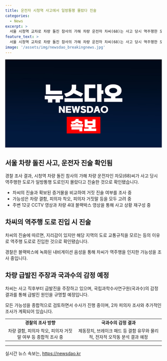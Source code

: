 ```yaml
---
title: 운전자 시청역 사고에서 일방통행 몰랐다 진술
categories:
  - News
excerpt: >
  서울 시청역 교차로 차량 돌진 참사의 가해 차량 운전자 차씨(68)는 사고 당시 역주행한 도로가 일방통행 도로인지 몰랐다고 주장했다. 경찰은 증거들과 차씨의 진술을 비교하며 거짓 진술 여부를 조사 중이다. 또한, 차씨의 블랙박스 내비게이션 음성 등을 토대로 사고 경위를 재구성 중이며, 차씨에 대한 2차 피의자 조사를 예정하고 있다. 또한 차씨의 차량을 감정하여 급발진 원인을 규명할 예정이다.
feature_text: >
  서울 시청역 교차로 차량 돌진 참사의 가해 차량 운전자 차씨(68)는 사고 당시 역주행한 도로가 일방통행 도로인지 몰랐다고 주장했다. 경찰은 증거들과 차씨의 진술을 비교하며 거짓 진술 여부를 조사 중이다. 또한, 차씨의 블랙박스 내비게이션 음성 등을 토대로 사고 경위를 재구성 중이며, 차씨에 대한 2차 피의자 조사를 예정하고 있다. 또한 차씨의 차량을 감정하여 급발진 원인을 규명할 예정이다.
image: '/assets/img/newsdao_breakingnews.jpg'
---
```


<p><img src="/assets/img/newsdao_breakingnews.jpg" alt="bookingtag 속보" /></p>

<h2 data-ke-size="size26">서울 차량 돌진 사고, 운전자 진술 확인됨</h2>

<p data-ke-size="size16">경찰 조사 결과, 시청역 차량 돌진 참사의 가해 차량 운전자인 차모(68)씨가 사고 당시 역주행한 도로가 일방통행 도로인지 몰랐다고 진술한 것으로 확인됐습니다.</p>

<ul>
  <li>차씨의 진술과 확보된 증거물을 비교하여 거짓 진술 여부를 조사 중</li>
  <li>가능성은 차량 결함, 피의자 착오, 피의자 거짓말 등을 모두 고려 중</li>
  <li>주변 12곳 CCTV 영상과 차량 4대 블랙박스 영상을 통해 사고 상황 재구성 중</li>
</ul>

<h2 data-ke-size="size26">차씨의 역주행 도로 진입 시 진술</h2>

<p data-ke-size="size16">차씨의 진술에 따르면, 지리감이 있지만 해당 지역의 도로 교통규칙을 모르는 등의 이유로 역주행 도로로 진입한 것으로 확인됐습니다.</p>

<p data-ke-size="size16">경찰은 블랙박스에 녹화된 내비게이션 음성을 통해 차씨가 역주행을 인지한 가능성을 조사 중입니다.</p>

<h2 data-ke-size="size26">차량 급발진 주장과 국과수의 감정 예정</h2>

<p data-ke-size="size16">차씨는 사고 직후부터 급발진을 주장하고 있으며, 국립과학수사연구원(국과수)의 감정 결과를 통해 급발진 원인을 규명할 예정입니다.</p>

<p data-ke-size="size16">모든 가능성을 종합적으로 검토하면서 수사가 진행 중이며, 2차 피의자 조사와 추가적인 조사가 계획되어 있습니다.</p>

<table>
  <tr>
    <td style="text-align: center; height: 17px;"><b>경찰의 조사 방향</b></td>
    <td style="text-align: center; height: 17px;"><b>국과수의 감정 결과</b></td>
  </tr>
  <tr>
    <td style="text-align: center; height: 17px;">차량 결함, 피의자 착오, 피의자 거짓말 여부 등 종합적 조사 중</td>
    <td style="text-align: center; height: 17px;">제동장치, 브레이크 패드 등 결함 유무와 물리적, 전자적 오작동 분석 결과 예정</td>
  </tr>
</table>

<hr>
실시간 뉴스 속보는, <a href="https://newsdao.kr" rel="dofollow">https://newsdao.kr</a>


